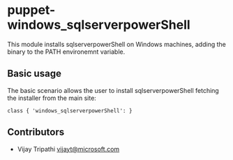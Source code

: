 puppet-windows_sqlserverpowerShell
==============
This module installs sqlserverpowerShell on Windows machines, adding the binary to the PATH environemnt variable.

Basic usage
-----------
The basic scenario allows the user to install sqlserverpowerShell fetching the installer from the main site:

    class { 'windows_sqlserverpowerShell': }

Contributors
------------
 * Vijay Tripathi <vijayt@microsoft.com>

